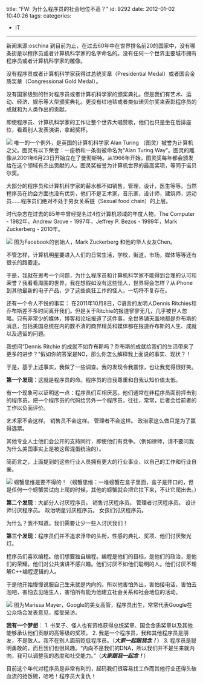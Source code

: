 title: "FW: 为什么程序员的社会地位不高？"
id: 9292
date: 2012-01-02 10:40:26
tags: 
categories: 
- IT
---

新闻来源:oschina
到目前为止，在过去60年中在世界排名前20的国家中，没有哪条街是以程序员或者计算机科学家的名字命名的。没有任何一个世界主要城市拥有程序员或者计算机科学家的雕像。

没有程序员或者计算机科学家获得过总统奖章（Presidential Medal）或者国会金质奖章（Congressional Gold Medal）。

没有国家级别的针对程序员或者计算机科学家的颁奖典礼。但是我们有艺术、运动、经济、娱乐等大型颁奖典礼。更没有红地毯或者类似诺贝尔奖来表彰程序员的成就和为人类作出的贡献。

即使程序员、计算机科学家的工作让整个世界大唱赞歌，他们也只是坐在后排座位，看着别人发表演讲，拿起奖杯。

![](http://img.cnbeta.com/newsimg/120102/0821460170501962.jpg)
唯一的一个例外，是英国的计算机科学家 Alan Turing （图灵）被誉为计算机之父。图灵有以下荣誉：一座桥和一条街被命名为“Alan Turing Way”。图灵的雕像从2001年6月23日开始立在了曼彻斯特。从1966年开始，图灵奖每年都会颁发给在这个领域有杰出贡献的人。图灵奖被誉为计算机世界的最高奖项，等同于诺贝尔奖。

大部分的程序员和计算机科学家的薪水都不如销售，管理，设计，医生等等。当然程序员在约会方面也没有优势，他们不是艺术家，音乐家，设计师，建筑师，运动员……程序员们绝对不处于男女关系链（Sexual food chain）的上层。

时代杂志在过去的85年中曾经提名过4位计算机领域的年度人物，The Computer - 1982年，Andrew Grove - 1997年，Jeffrey P. Bezos - 1999年，Mark Zuckerberg - 2010年。

![](http://img.cnbeta.com/newsimg/120102/08214811317144113.jpg)
图为Facebook的创始人，Mark Zuckerberg 和他的华人女友Chen。

不管怎样，计算机明星要进入人们的日常生活，学校，街道，市场，媒体等等还有很长的路要走。

于是，我就在思考一个问题，为什么程序员和计算机科学家不能得到合理的认可和荣誉？我看看周围的世界，我在想假如没有这些怪人，世界将会怎样？从iPhone到其他最新的电子产品，少了这些疯狂工作的怪人，一切将不复存在。

还有一个令人不悦的事实：
在2011年10月8日，C语言的发明人Dennis Ritchies和乔布斯差不多时间离开我们。但是关于Ritchie的报道寥寥无几，几乎被世人忽略。只有非常少的媒体，博客和论坛报道了这件事。全世界铺天盖地都是乔布斯的消息，包括美国总统在内的数不清的商界精英和媒体都在报道乔布斯的人生、成就以及遗留的问题。

我想问“Dennis Ritchie 的成就不如乔布斯吗？乔布斯的成就给我们的生活带来了更多的进步？”假如你的答案是NO，那么你怎么解释我上面说的事实、现状？！

于是，基于上述事实，我做了一些调查。我的发现令我震惊，也让我觉得很好笑。

**第一个发现**：这就是程序员的命。程序员的自我尊重和自我认知价值太低。

有一个现象可以证明这一点：程序员们互相厌恶。他们通常在非程序员面前抨击别的程序员。把一个程序员的代码给另外一个程序员，往往，常常，后者会给前者的工作以负面评价。

艺术家不会这样。
销售员不会这样。
管理者不会这样。
政治家这么做只是为了赢得选票。

其他专业人士他们会公开的支持同行，即使他们有竞争。（例如律师，请不要问我为什么美国事实上是被这帮混蛋统治的）。

简而言之，上面提到的这些行业人员拥有更大的行业事业，以自己的工作和行业自豪。

![](http://img.cnbeta.com/newsimg/120102/0821502479690452.png)
螃蟹思维是要不得的！（螃蟹思维：一堆螃蟹在盒子里面，盒子是开口的，但是任何一个螃蟹尝试向上爬的时候，其他的螃蟹就会把它拉下来，不让它爬出去。）

**第二个发现**：大部分人讨厌程序员。
销售讨厌程序员。
管理者讨厌程序员。
设计师讨厌程序员。
政治明星讨厌程序员。
女孩们讨厌程序员。

为什么？我不知道。我们需要让少一些人讨厌我们！

**第三个发现**：程序员们并不追求浮华的头衔，性感的典礼、奖项、他们讨厌聚光灯。

程序员们喜欢编程。他们想要独自编程。编程是他们的目标，是他们的政治，是他们的荣耀。他们对公共演讲不感兴趣。他们讨厌不如他们聪明的人。他们讨厌不理解C++编程逻辑的人。

于是他开始慢慢说服自己生来就是内向的。所以他害怕外出，害怕接电话，害怕去泡吧，害怕去见陌生人，害怕所有能为他建立社会关系和社会地位的活动。

![](http://img.cnbeta.com/newsimg/120102/08215331056536276.jpg)
图为Marissa Mayer，Google的美女高管，程序员出生，常常代表Google在公众场合发表意见，接受采访。

**我有一个梦想**：
1\. 书呆子、怪人也有资格获得总统奖章、国会金质奖章以及其他能够承认他们贡献的高等级的奖项。
2\. 我是一个程序员，我和其他程序员是朋友，不是敌人。我不在别人面前贬低程序员。（_**大家一起跟我念！**_）
3\. 程序员是聪明勇敢的，而且我们也很风趣。“内向不是我们的DNA，所以我们并不是生来就内向，我可以调整我的态度和社交能力。”（**_大家跟我一起念！_**）

目前这个年代对程序员是非常有利的，起码我们很容易找工作而其他行业还得头破血流的抢饭碗，哈哈！程序员大复仇！